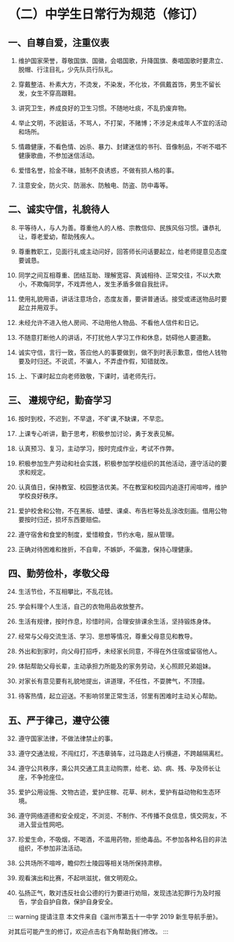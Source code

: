 # （二）中学生日常行为规范（修订）

## 一、自尊自爱，注重仪表

1. 维护国家荣誉，尊敬国旗、国徽，会唱国歌，升降国旗、奏唱国歌时要肃立、脱帽、行注目礼，少先队员行队礼。

2. 穿戴整洁、朴素大方，不烫发，不染发，不化妆，不佩戴首饰，男生不留长发，女生不穿高跟鞋。

3. 讲究卫生，养成良好的卫生习惯。不随地吐痰，不乱扔废弃物。

4. 举止文明，不说脏话，不骂人，不打架，不赌博；不涉足未成年人不宜的活动和场所。

5. 情趣健康，不看色情、凶杀、暴力、封建迷信的书刊、音像制品，不听不唱不健康歌曲，不参加迷信活动。

6. 爱惜名誉，拾金不昧，抵制不良诱惑，不做有损人格的事。

7. 注意安全，防火灾、防溺水、防触电、防盗、防中毒等。

## 二、诚实守信，礼貌待人

8. 平等待人，与人为善。尊重他人的人格、宗教信仰、民族风俗习惯。谦恭礼让，尊老爱幼，帮助残疾人。

9. 尊重教职工，见面行礼或主动问好，回答师长问话要起立，给老师提意见态度要诚恳。

10. 同学之间互相尊重、团结互助、理解宽容、真诚相待、正常交往，不以大欺小，不欺侮同学，不戏弄他人，发生矛盾多做自我批评。

11. 使用礼貌用语，讲话注意场合，态度友善，要讲普通话。接受或递送物品时要起立并用双手。

12. 未经允许不进入他人房间、不动用他人物品、不看他人信件和日记。

13. 不随意打断他人的讲话，不打扰他人学习工作和休息，妨碍他人要道歉。

14. 诚实守信，言行一致，答应他人的事要做到，做不到时表示歉意，借他人钱物要及时归还。不说谎，不骗人，不弄虚作假，知错就改。

15. 上、下课时起立向老师致敬，下课时，请老师先行。

## 三、 遵规守纪，勤奋学习

16. 按时到校，不迟到，不早退，不旷课,不缺课，不早恋。

17. 上课专心听讲，勤于思考，积极参加讨论，勇于发表见解。

18. 认真预习、复习，主动学习，按时完成作业，考试不作弊。

19. 积极参加生产劳动和社会实践，积极参加学校组织的其他活动，遵守活动的要求和规定。

20. 认真值日，保持教室、校园整洁优美。不在教室和校园内追逐打闹喧哗，维护学校良好秩序。

21. 爱护校舍和公物，不在黑板、墙壁、课桌、布告栏等处乱涂改刻画。借用公物要按时归还，损坏东西要赔偿。

22. 遵守宿舍和食堂的制度，爱惜粮食，节约水电，服从管理。

23. 正确对待困难和挫折，不自卑，不嫉妒，不偏激，保持心理健康。

## 四、勤劳俭朴，孝敬父母

24. 生活节俭，不互相攀比，不乱花钱。

25. 学会料理个人生活，自己的衣物用品收放整齐。

26. 生活有规律，按时作息，珍惜时间，合理安排课余生活，坚持锻炼身体。

27. 经常与父母交流生活、学习、思想等情况，尊重父母意见和教导。

28. 外出和到家时，向父母打招呼，未经家长同意，不得在外住宿或留宿他人。

29. 体贴帮助父母长辈，主动承担力所能及的家务劳动，关心照顾兄弟姐妹。

30. 对家长有意见要有礼貌地提出，讲道理，不任性，不耍脾气，不顶撞。

31. 待客热情，起立迎送。不影响邻里正常生活，邻里有困难时主动关心帮助。

## 五、严于律己，遵守公德

32. 遵守国家法律，不做法律禁止的事。

33. 遵守交通法规，不闯红灯，不违章骑车，过马路走人行横道，不跨越隔离栏。

34. 遵守公共秩序，乘公共交通工具主动购票，给老、幼、病、残、孕及师长让座，不争抢座位。

35. 爱护公用设施、文物古迹，爱护庄稼、花草、树木，爱护有益动物和生态环境。

36. 遵守网络道德和安全规定，不浏览、不制作、不传播不良信息，慎交网友，不进入营业性网吧。

37. 珍爱生命，不吸烟，不喝酒，不滥用药物，拒绝毒品。不参加各种名目的非法组织，不参加非法活动。

38. 公共场所不喧哗，瞻仰烈士陵园等相关场所保持肃穆。

39. 观看演出和比赛，不起哄滋扰，做文明观众。

40. 弘扬正气，敢对违反社会公德的行为要进行劝阻，发现违法犯罪行为及时报告，学会自护自救，保护自身安全。

::: warning 提请注意
本文件来自《温州市第五十一中学 2019 新生导航手册》。

对其后可能产生的修订，欢迎点击右下角帮助我们修改。
:::
